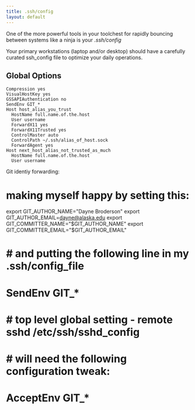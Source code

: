 ```yaml
---
title: .ssh/config
layout: default
---
```


One of the more powerful tools in your toolchest for rapidly bouncing between systems like a ninja is your *.ssh/config*

Your primary workstations (laptop and/or desktop) should have a carefully curated ssh_config file to optimize your daily operations.

## Global Options
```
Compression yes
VisualHostKey yes
GSSAPIAuthentication no
SendEnv GIT_*
Host host_alias_you_trust
  HostName full.name.of.the.host
  User username
  ForwardX11 yes
  ForwardX11Trusted yes
  ControlMaster auto
  ControlPath ~/.ssh/alias_of_host.sock
  ForwardAgent yes
Host next_host_alias_not_trusted_as_much
  HostName full.name.of.the.host
  User username 
```

Git identiy forwarding:

# making myself happy by setting this:
export GIT_AUTHOR_NAME="Dayne Broderson"
export GIT_AUTHOR_EMAIL=dayne@alaska.edu
export GIT_COMMITTER_NAME="$GIT_AUTHOR_NAME"
export GIT_COMMITTER_EMAIL="$GIT_AUTHOR_EMAIL"
# # and putting the following line in my .ssh/config_file 
# SendEnv GIT_*
# # top level global setting - remote sshd /etc/ssh/sshd_config
# # will need the following configuration tweak:
# AcceptEnv GIT_*
